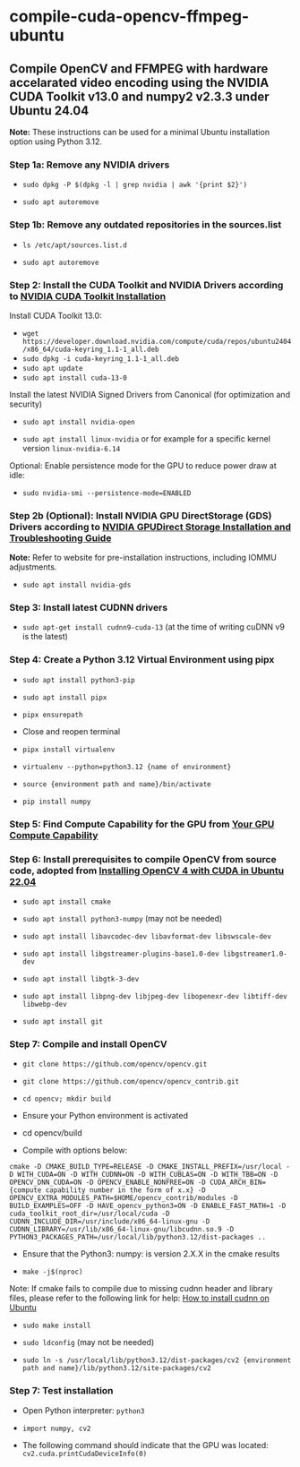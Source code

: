 # compile-cuda-opencv-ffmpeg-ubuntu
## Compile OpenCV and FFMPEG with hardware accelarated video encoding using the NVIDIA CUDA Toolkit v13.0 and numpy2 v2.3.3 under Ubuntu 24.04

**Note:** These instructions can be used for a minimal Ubuntu installation option using Python 3.12.

### Step 1a: Remove any NVIDIA drivers

* `sudo dpkg -P $(dpkg -l | grep nvidia | awk '{print $2}')`

* `sudo apt autoremove`

### Step 1b: Remove any outdated repositories in the sources.list

* `ls /etc/apt/sources.list.d`

* `sudo apt autoremove`

### Step 2: Install the CUDA Toolkit and NVIDIA Drivers according to [NVIDIA CUDA Toolkit Installation](https://developer.nvidia.com/cuda-downloads?target_os=Linux&target_arch=x86_64&Distribution=Ubuntu&target_version=24.04&target_type=deb_network)

Install CUDA Toolkit 13.0:

* `wget https://developer.download.nvidia.com/compute/cuda/repos/ubuntu2404/x86_64/cuda-keyring_1.1-1_all.deb`
* `sudo dpkg -i cuda-keyring_1.1-1_all.deb`
* `sudo apt update`
* `sudo apt install cuda-13-0`

Install the latest NVIDIA Signed Drivers from Canonical (for optimization and security)

* `sudo apt install nvidia-open`

* `sudo apt install linux-nvidia` or for example for a specific kernel version `linux-nvidia-6.14`

Optional: Enable persistence mode for the GPU to reduce power draw at idle:

* `sudo nvidia-smi --persistence-mode=ENABLED`

### Step 2b (Optional): Install NVIDIA GPU DirectStorage (GDS) Drivers according to [NVIDIA GPUDirect Storage Installation and Troubleshooting Guide](https://docs.nvidia.com/gpudirect-storage/troubleshooting-guide/index.html)

**Note:** Refer to website for pre-installation instructions, including IOMMU adjustments.

* `sudo apt install nvidia-gds`

### Step 3: Install latest CUDNN drivers 

* `sudo apt-get install cudnn9-cuda-13` (at the time of writing cuDNN v9 is the latest)

### Step 4: Create a Python 3.12 Virtual Environment using pipx

* `sudo apt install python3-pip`

* `sudo apt install pipx`

* `pipx ensurepath`

* Close and reopen terminal

* `pipx install virtualenv`

* `virtualenv --python=python3.12 {name of environment}`

* `source {environment path and name}/bin/activate`

* `pip install numpy`

### Step 5: Find Compute Capability for the GPU from [Your GPU Compute Capability](https://developer.nvidia.com/cuda-gpus)

### Step 6: Install prerequisites to compile OpenCV from source code, adopted from [Installing OpenCV 4 with CUDA in Ubuntu 22.04](https://towardsdev.com/installing-opencv-4-with-cuda-in-ubuntu-20-04-fde6d6a0a367)

* `sudo apt install cmake`

* `sudo apt install python3-numpy` (may not be needed)

* `sudo apt install libavcodec-dev libavformat-dev libswscale-dev`

* `sudo apt install libgstreamer-plugins-base1.0-dev libgstreamer1.0-dev`

* `sudo apt install libgtk-3-dev`

* `sudo apt install libpng-dev libjpeg-dev libopenexr-dev libtiff-dev libwebp-dev`

* `sudo apt install git`

### Step 7: Compile and install OpenCV

* `git clone https://github.com/opencv/opencv.git`

* `git clone https://github.com/opencv/opencv_contrib.git`

* `cd opencv; mkdir build`

* Ensure your Python environment is activated

* cd opencv/build

* Compile with options below:
```
cmake -D CMAKE_BUILD_TYPE=RELEASE -D CMAKE_INSTALL_PREFIX=/usr/local -D WITH_CUDA=ON -D WITH_CUDNN=ON -D WITH_CUBLAS=ON -D WITH_TBB=ON -D OPENCV_DNN_CUDA=ON -D OPENCV_ENABLE_NONFREE=ON -D CUDA_ARCH_BIN={compute capability number in the form of x.x} -D OPENCV_EXTRA_MODULES_PATH=$HOME/opencv_contrib/modules -D BUILD_EXAMPLES=OFF -D HAVE_opencv_python3=ON -D ENABLE_FAST_MATH=1 -D cuda_toolkit_root_dir=/usr/local/cuda -D CUDNN_INCLUDE_DIR=/usr/include/x86_64-linux-gnu -D CUDNN_LIBRARY=/usr/lib/x86_64-linux-gnu/libcudnn.so.9 -D PYTHON3_PACKAGES_PATH=/usr/local/lib/python3.12/dist-packages ..
```
* Ensure that the Python3: numpy: is version 2.X.X in the cmake results

* `make -j$(nproc)`

Note: If cmake fails to compile due to missing cudnn header and library files, please refer to the following link for help: [How to install cudnn on Ubuntu](https://askubuntu.com/questions/767269/how-can-i-install-cudnn-on-ubuntu-16-04/767270#767270)

* `sudo make install`

* `sudo ldconfig` (may not be needed)

* `sudo ln -s /usr/local/lib/python3.12/dist-packages/cv2 {environment path and name}/lib/python3.12/site-packages/cv2`

### Step 7: Test installation

* Open Python interpreter: `python3`

* `import numpy, cv2`

* The following command should indicate that the GPU was located: `cv2.cuda.printCudaDeviceInfo(0)`
